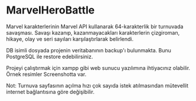 # MarvelHeroBattle
Marvel karakterlerinin Marvel API kullanarak 64-karakterlik bir turnuvada savaşması.
Savaşı kazanıp, kazanmayacakları karakterlerin çizgiroman, hikaye, olay ve seri sayıları karşılaştırlarak belirlendi.

DB isimli dosyada projenin veritabanının backup'ı bulunmakta. Bunu PostgreSQL ile restore edebilirsiniz.

Projeyi çalıştırmak için xampp gibi web sunucu yazılımına ihtiyacınız olabilir. Örnek resimler Screenshotta var.

Not: Turnuva sayfasının açılma hızı çok sayıda istek atılmasından mütevellit internet bağlantısına göre değişibilir.

